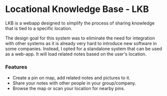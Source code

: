 # Locational Knowledge Base - LKB

LKB is a webapp designed to simplify the process of sharing knowledge that is tied to a specific location. 

The design goal for this system was to eliminate the need for integration with other systems as it is already very hard to introduce new software in some companies. Instead, I opted for a standalone system that can be used as a web-app. It will load related notes based on the user's location. 

### Features
- Create a pin on map, add related notes and pictures to it.
- Share your notes with other people in your group/company.
- Browse the map or scan your location for nearby pins.
